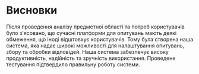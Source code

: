 # Висновки

Після проведення аналізу предметної області та потреб користувачів було з'ясовано, що сучасні платформи для опитувань мають деякі обмеження, що іноді відштовхує користувачів. Тому була створена наша система, яка надає широкі можливості для налаштування опитувань, збору та обробки відповідей. Наша система забезпечує високу продуктивність, надійність та зручність використання. Проведене тестування підтвердило правильну роботу системи.

